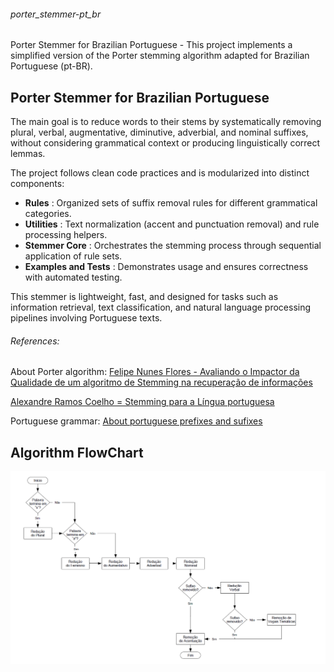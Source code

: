 ###### porter_stemmer-pt_br

Porter Stemmer for Brazilian Portuguese  - This project implements a simplified version of the Porter stemming algorithm adapted for Brazilian Portuguese (pt-BR).

## **Porter Stemmer for Brazilian Portuguese**

The main goal is to reduce words to their stems by systematically removing plural, verbal, augmentative, diminutive, adverbial, and nominal suffixes, without considering grammatical context or producing linguistically correct lemmas.

The project follows clean code practices and is modularized into distinct components:

* **Rules** : Organized sets of suffix removal rules for different grammatical categories.
* **Utilities** : Text normalization (accent and punctuation removal) and rule processing helpers.
* **Stemmer Core** : Orchestrates the stemming process through sequential application of rule sets.
* **Examples and Tests** : Demonstrates usage and ensures correctness with automated testing.

This stemmer is lightweight, fast, and designed for tasks such as information retrieval, text classification, and natural language processing pipelines involving Portuguese texts.

###### References:

About Porter algorithm:
[Felipe Nunes Flores - Avaliando o Impactor da Qualidade de um algoritmo de Stemming na recuperação de informações](https://lume.ufrgs.br/bitstream/handle/10183/18532/000730582.pdf?sequence=1)

[Alexandre Ramos Coelho = Stemming para a Língua portuguesa](https://lume.ufrgs.br/bitstream/handle/10183/23576/000597277.pdf?sequence=1)

Portuguese grammar:
[About portuguese prefixes and sufixes](https://www.educamaisbrasil.com.br/enem/lingua-portuguesa/prefixo-e-sufixo)


## Algorithm FlowChart
![image info](assets/flow-chart.png)

